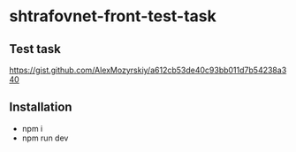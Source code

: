 # shtrafovnet-front-test-task

## Test task

https://gist.github.com/AlexMozyrskiy/a612cb53de40c93bb011d7b54238a340

## Installation

- npm i
- npm run dev
